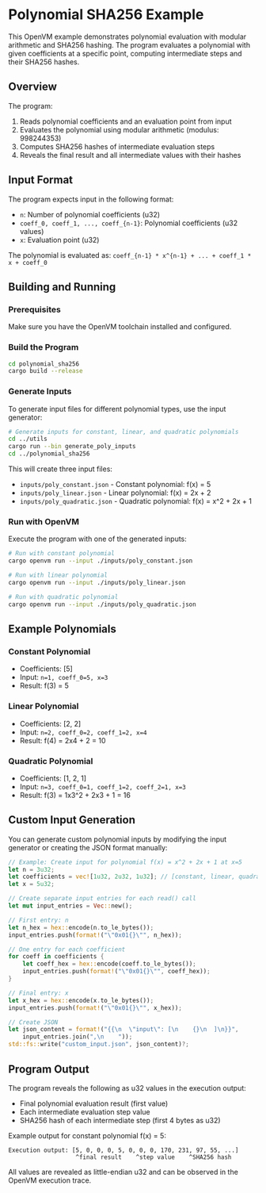 # Polynomial SHA256 Example

This OpenVM example demonstrates polynomial evaluation with modular arithmetic and SHA256 hashing. The program evaluates a polynomial with given coefficients at a specific point, computing intermediate steps and their SHA256 hashes.

## Overview

The program:
1. Reads polynomial coefficients and an evaluation point from input
2. Evaluates the polynomial using modular arithmetic (modulus: 998244353)
3. Computes SHA256 hashes of intermediate evaluation steps
4. Reveals the final result and all intermediate values with their hashes

## Input Format

The program expects input in the following format:
- `n`: Number of polynomial coefficients (u32)
- `coeff_0, coeff_1, ..., coeff_{n-1}`: Polynomial coefficients (u32 values)
- `x`: Evaluation point (u32)

The polynomial is evaluated as: `coeff_{n-1} * x^{n-1} + ... + coeff_1 * x + coeff_0`

## Building and Running

### Prerequisites

Make sure you have the OpenVM toolchain installed and configured.

### Build the Program

```bash
cd polynomial_sha256
cargo build --release
```

### Generate Inputs

To generate input files for different polynomial types, use the input generator:

```bash
# Generate inputs for constant, linear, and quadratic polynomials
cd ../utils
cargo run --bin generate_poly_inputs
cd ../polynomial_sha256
```

This will create three input files:
- `inputs/poly_constant.json` - Constant polynomial: f(x) = 5
- `inputs/poly_linear.json` - Linear polynomial: f(x) = 2x + 2  
- `inputs/poly_quadratic.json` - Quadratic polynomial: f(x) = x^2 + 2x + 1

### Run with OpenVM

Execute the program with one of the generated inputs:

```bash
# Run with constant polynomial
cargo openvm run --input ./inputs/poly_constant.json

# Run with linear polynomial  
cargo openvm run --input ./inputs/poly_linear.json

# Run with quadratic polynomial
cargo openvm run --input ./inputs/poly_quadratic.json
```

## Example Polynomials

### Constant Polynomial
- Coefficients: [5]
- Input: `n=1, coeff_0=5, x=3`
- Result: f(3) = 5

### Linear Polynomial  
- Coefficients: [2, 2]
- Input: `n=2, coeff_0=2, coeff_1=2, x=4`
- Result: f(4) = 2x4 + 2 = 10

### Quadratic Polynomial
- Coefficients: [1, 2, 1] 
- Input: `n=3, coeff_0=1, coeff_1=2, coeff_2=1, x=3`
- Result: f(3) = 1x3^2 + 2x3 + 1 = 16

## Custom Input Generation

You can generate custom polynomial inputs by modifying the input generator or creating the JSON format manually:

```rust
// Example: Create input for polynomial f(x) = x^2 + 2x + 1 at x=5
let n = 3u32;
let coefficients = vec![1u32, 2u32, 1u32]; // [constant, linear, quadratic]
let x = 5u32;

// Create separate input entries for each read() call
let mut input_entries = Vec::new();

// First entry: n
let n_hex = hex::encode(n.to_le_bytes());
input_entries.push(format!("\"0x01{}\"", n_hex));

// One entry for each coefficient
for coeff in coefficients {
    let coeff_hex = hex::encode(coeff.to_le_bytes());
    input_entries.push(format!("\"0x01{}\"", coeff_hex));
}

// Final entry: x
let x_hex = hex::encode(x.to_le_bytes());
input_entries.push(format!("\"0x01{}\"", x_hex));

// Create JSON
let json_content = format!("{{\n  \"input\": [\n    {}\n  ]\n}}", 
    input_entries.join(",\n    "));
std::fs::write("custom_input.json", json_content)?;
```

## Program Output

The program reveals the following as u32 values in the execution output:
- Final polynomial evaluation result (first value)
- Each intermediate evaluation step value  
- SHA256 hash of each intermediate step (first 4 bytes as u32)

Example output for constant polynomial f(x) = 5:
```
Execution output: [5, 0, 0, 0, 5, 0, 0, 0, 170, 231, 97, 55, ...]
                   ^final result    ^step value    ^SHA256 hash
```

All values are revealed as little-endian u32 and can be observed in the OpenVM execution trace.
